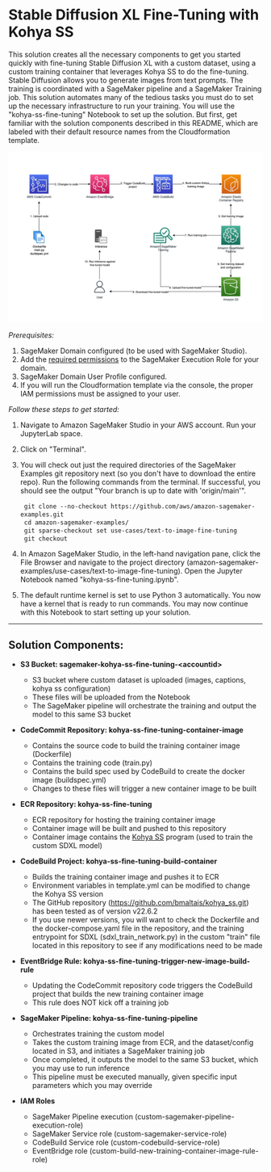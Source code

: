 # Stable Diffusion XL Fine-Tuning with Kohya SS

This solution creates all the necessary components to get you started quickly with fine-tuning Stable Diffusion XL with a custom dataset, using a custom training container that leverages Kohya SS to do the fine-tuning. Stable Diffusion allows you to generate images from text prompts. The training is coordinated with a SageMaker pipeline and a SageMaker Training job. This solution automates many of the tedious tasks you must do to set up the necessary infrastructure to run your training. You will use the "kohya-ss-fine-tuning" Notebook to set up the solution. But first, get familiar with the solution components described in this README, which are labeled with their default resource names from the Cloudformation template.

![Architecture Diagram](kohya-ss-fine-tuning.jpg)

*Prerequisites:*
1. SageMaker Domain configured (to be used with SageMaker Studio).
2. Add the [required permissions](https://aws-blogs-artifacts-public.s3.amazonaws.com/artifacts/ML-16550/sagemaker-policy.json) to the SageMaker Execution Role for your domain.
3. SageMaker Domain User Profile configured.
4. If you will run the Cloudformation template via the console, the proper IAM permissions must be assigned to your user.

*Follow these steps to get started:*

1. Navigate to Amazon SageMaker Studio in your AWS account. Run your JupyterLab space.
2. Click on "Terminal".
3. You will check out just the required directories of the SageMaker Examples git repository next (so you don't have to download the entire repo). Run the following commands from the terminal. If successful, you should see the output "Your branch is up to date with 'origin/main'".

        git clone --no-checkout https://github.com/aws/amazon-sagemaker-examples.git
        cd amazon-sagemaker-examples/
        git sparse-checkout set use-cases/text-to-image-fine-tuning
        git checkout

4. In Amazon SageMaker Studio, in the left-hand navigation pane, click the File Browser and navigate to the project directory (amazon-sagemaker-examples/use-cases/text-to-image-fine-tuning). Open the Jupyter Notebook named "kohya-ss-fine-tuning.ipynb".
5. The default runtime kernel is set to use Python 3 automatically. You now have a kernel that is ready to run commands. You may now continue with this Notebook to start setting up your solution.

---
  
## Solution Components:

* **S3 Bucket: sagemaker-kohya-ss-fine-tuning-\<accountid\>**
    * S3 bucket where custom dataset is uploaded (images, captions, kohya ss configuration)
    * These files will be uploaded from the Notebook
    * The SageMaker pipeline will orchestrate the training and output the model to this same S3 bucket

* **CodeCommit Repository: kohya-ss-fine-tuning-container-image**
    * Contains the source code to build the training container image (Dockerfile)
    * Contains the training code (train.py)
    * Contains the build spec used by CodeBuild to create the docker image (buildspec.yml)
    * Changes to these files will trigger a new container image to be built

* **ECR Repository: kohya-ss-fine-tuning**
    * ECR repository for hosting the training container image
    * Container image will be built and pushed to this repository
    * Container image contains the [Kohya SS](https://github.com/bmaltais/kohya_ss.git) program (used to train the custom SDXL model)

* **CodeBuild Project: kohya-ss-fine-tuning-build-container**
    * Builds the training container image and pushes it to ECR
    * Environment variables in template.yml can be modified to change the Kohya SS version
    * The GitHub repository (https://github.com/bmaltais/kohya_ss.git) has been tested as of version v22.6.2
    * If you use newer versions, you will want to check the Dockerfile and the docker-compose.yaml file in the repository, and the training entrypoint for SDXL (sdxl_train_network.py) in the custom "train" file located in this repository to see if any modifications need to be made

* **EventBridge Rule: kohya-ss-fine-tuning-trigger-new-image-build-rule**
    * Updating the CodeCommit repository code triggers the CodeBuild project that builds the new training container image
    * This rule does NOT kick off a training job

* **SageMaker Pipeline: kohya-ss-fine-tuning-pipeline**
    * Orchestrates training the custom model
    * Takes the custom training image from ECR, and the dataset/config located in S3, and initiates a SageMaker training job
    * Once completed, it outputs the model to the same S3 bucket, which you may use to run inference
    * This pipeline must be executed manually, given specific input parameters which you may override

* **IAM Roles**
    * SageMaker Pipeline execution (custom-sagemaker-pipeline-execution-role)
    * SageMaker Service role (custom-sagemaker-service-role)
    * CodeBuild Service role (custom-codebuild-service-role)
    * EventBridge role (custom-build-new-training-container-image-rule-role)